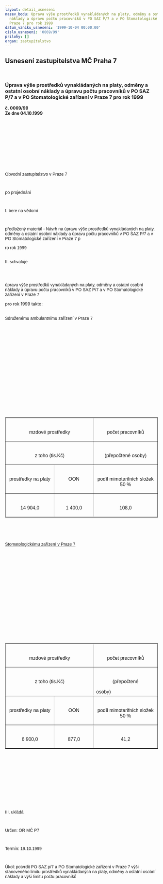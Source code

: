 ```yaml
---
layout: detail_usneseni
nazev_bodu: Úprava výše prostředků vynakládaných na platy, odměny a ostatní osobní
  náklady a úpravu počtu pracovníků v PO SAZ P/7 a v PO Stomatologické zařízení v
  Praze 7 pro rok 1999
datum_vzniku_usneseni: '1999-10-04 00:00:00'
cislo_usneseni: '0069/99'
prilohy: []
organ: zastupitelstvo
---
```

<div id="ucUsn_pList" class="usn">
	<span><h2>Usnesení zastupitelstva MČ Praha 7 </h2>
<br></span><div class="standBody">
<span><h3>Úprava výše prostředků vynakládaných na platy, odměny a ostatní osobní náklady a úpravu počtu pracovníků v PO SAZ P/7 a v PO Stomatologické zařízení v Praze 7 pro rok 1999</h3></span><div class="center">
		<strong>č. 0069/99</strong><br>
	</div>
<div class="center">
		<strong>Ze dne 04.10.1999</strong><br><br>
	</div>
<br><br><br><meta http-equiv="Content-Type" content="text/html; charset=windows-1250">
<br><meta name="Generator" content="Microsoft Word 97">
<br><title>Obvodní zastupitelstvo v Praze 7</title>
<br><br><br><br><font face="Arial"><p>Obvodní zastupitelstvo v Praze 7</p>
<br><p>po projednání</p>
<br></font><font face="Arial"><p>I.	bere na vědomí</p>
<br><p>předložený materiál - Návrh na úpravu výše prostředků vynakládaných na platy, odměny a ostatní osobní náklady a úpravu počtu pracovníků v PO SAZ P/7 a v PO Stomatologické zařízení v Praze 7 p</p></font><font face="Arial">ro rok 1999  <br><br><p>II.	schvaluje </p>
<br><br></font><font face="Arial"><p>úpravu výše prostředků vynakládaných na platy, odměny a ostatní osobní náklady a úpravu počtu pracovníků v PO SAZ P/7 a v PO Stomatologické zařízení v Praze 7</p></font><b><font face="Arial"> </font></b>pro rok 1999 takto:<br><br><font face="Arial"><p>Sdruženému ambulantnímu zařízení v Praze 7 </p>
<br></font><font face="Arial"></font><br><table border cellspacing="1" cellpadding="4" width="609">
<br><tr>
<td width="58%" valign="TOP" colspan="2">
<br><font face="Arial"><p align="CENTER">mzdové prostředky</p></font>
</td>
<br><td width="42%" valign="TOP">
<br><font face="Arial"><p align="CENTER">počet pracovníků</p></font>
</td>
<br>
</tr>
<br><tr>
<td width="58%" valign="TOP" colspan="2">
<br><font face="Arial"><p align="CENTER">z toho (tis.Kč)</p></font>
</td>
<br><td width="42%" valign="TOP">
<br><font face="Arial"><p align="CENTER">(přepočtené osoby)</p></font>
</td>
<br>
</tr>
<br><tr>
<td width="32%" valign="TOP">
<br><font face="Arial"><p align="CENTER">prostředky na platy</p></font>
</td>
<br><td width="26%" valign="TOP">
<br><font face="Arial"><p align="CENTER">OON</p></font>
</td>
<br><td width="42%" valign="TOP">
<br><font face="Arial"><p align="CENTER">podíl mimotarifních složek 50 %</p></font>
</td>
<br>
</tr>
<br><tr>
<td width="32%" valign="TOP">
<br><font face="Arial"><p align="CENTER">14 904,0</p></font>
</td>
<br><td width="26%" valign="TOP">
<br><font face="Arial"><p align="CENTER">1 400,0</p></font>
</td>
<br><td width="42%" valign="TOP">
<br><font face="Arial"><p align="CENTER">108,0</p></font>
</td>
<br>
</tr>
<br>
</table>
<br><br><u><font face="Arial"><br></font><font face="Arial"><p>Stomatologickému zařízení v Praze 7</p></font></u><font face="Arial"> <br></font><br><table border cellspacing="1" cellpadding="4" width="609">
<br><tr>
<td width="58%" valign="TOP" colspan="2">
<br><font face="Arial"><p align="CENTER">mzdové prostředky</p></font>
</td>
<br><td width="42%" valign="TOP">
<br><font face="Arial"><p align="CENTER">počet pracovníků</p></font>
</td>
<br>
</tr>
<br><tr>
<td width="58%" valign="TOP" colspan="2">
<br><font face="Arial"><p align="CENTER">z toho (tis.Kč)</p></font>
</td>
<br><td width="42%" valign="TOP">
<br><font face="Arial"><p align="CENTER">(přepočtené </p></font><font face="Arial">osoby)</font>
</td>
<br>
</tr>
<br><tr>
<td width="32%" valign="TOP">
<br><font face="Arial"><p align="CENTER">prostředky na platy</p></font>
</td>
<br><td width="26%" valign="TOP">
<br><font face="Arial"><p align="CENTER">OON</p></font>
</td>
<br><td width="42%" valign="TOP">
<br><font face="Arial"><p align="CENTER">podíl mimotarifních složek 50 %</p></font>
</td>
<br>
</tr>
<br><tr>
<td width="32%" valign="TOP">
<br><font face="Arial"><p align="CENTER">6 900,0</p></font>
</td>
<br><td width="26%" valign="TOP">
<br><font face="Arial"><p align="CENTER">877,0</p></font>
</td>
<br><td width="42%" valign="TOP">
<br><font face="Arial"><p align="CENTER">41,2</p></font>
</td>
<br>
</tr>
<br>
</table>
<br><br><font face="Arial"><br><p> </p>
<br><p> </p>
<br><p>III.	ukládá </p>
<br></font><font face="Arial"><p>Určen:		OR MČ P7</p>
<br></font><font face="Arial"><p>Termín: 19.10.1999</p>
<br></font><font face="Arial"><p>Úkol:	potvrdit PO SAZ p/7 a PO Stomatologické zařízení v Praze 7 výši stanoveného limitu prostředků vynakládaných na platy, odměny a ostatní osobní náklady a výši limitu počtu pracovníků</p></font><font size="2"> </font><br><br><br>
</div>
</div>